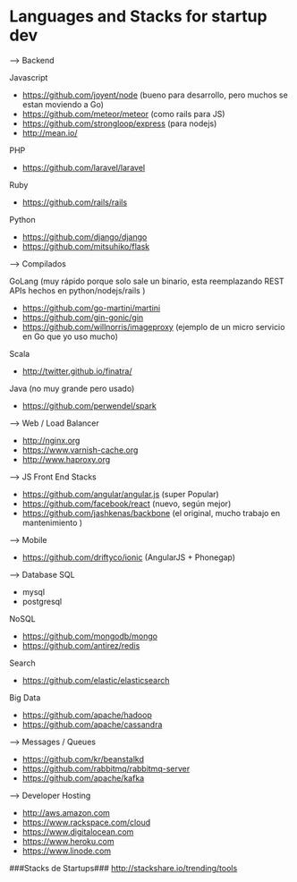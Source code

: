 Languages and Stacks for startup dev
=========

—> Backend

Javascript
 - https://github.com/joyent/node  (bueno para desarrollo, pero muchos se estan moviendo a Go)
 - https://github.com/meteor/meteor  (como rails para JS)
 - https://github.com/strongloop/express (para nodejs)
 - http://mean.io/  

PHP
 - https://github.com/laravel/laravel

Ruby
 - https://github.com/rails/rails

Python 
 - https://github.com/django/django
 - https://github.com/mitsuhiko/flask


—> Compilados

GoLang (muy rápido porque solo sale un binario, esta reemplazando REST APIs hechos en python/nodejs/rails )
   - https://github.com/go-martini/martini
   - https://github.com/gin-gonic/gin
   - https://github.com/willnorris/imageproxy (ejemplo de un micro servicio en Go que yo uso mucho)

Scala
 - http://twitter.github.io/finatra/

Java (no muy grande pero usado)
 - https://github.com/perwendel/spark


—> Web / Load Balancer
- http://nginx.org
- https://www.varnish-cache.org
- http://www.haproxy.org


—> JS Front End Stacks
 - https://github.com/angular/angular.js (super Popular)
 - https://github.com/facebook/react (nuevo, según mejor)
 - https://github.com/jashkenas/backbone (el original, mucho trabajo en mantenimiento )


—> Mobile
 - https://github.com/driftyco/ionic (AngularJS + Phonegap)


—> Database
SQL
 - mysql
 - postgresql

NoSQL
  - https://github.com/mongodb/mongo 
  - https://github.com/antirez/redis

Search
  - https://github.com/elastic/elasticsearch

Big Data
 - https://github.com/apache/hadoop
 - https://github.com/apache/cassandra 

—>  Messages / Queues
 - https://github.com/kr/beanstalkd
 - https://github.com/rabbitmq/rabbitmq-server
 - https://github.com/apache/kafka


—> Developer Hosting
 - http://aws.amazon.com
 - https://www.rackspace.com/cloud
 - https://www.digitalocean.com
 - https://www.heroku.com
 - https://www.linode.com


###Stacks de Startups###
http://stackshare.io/trending/tools


